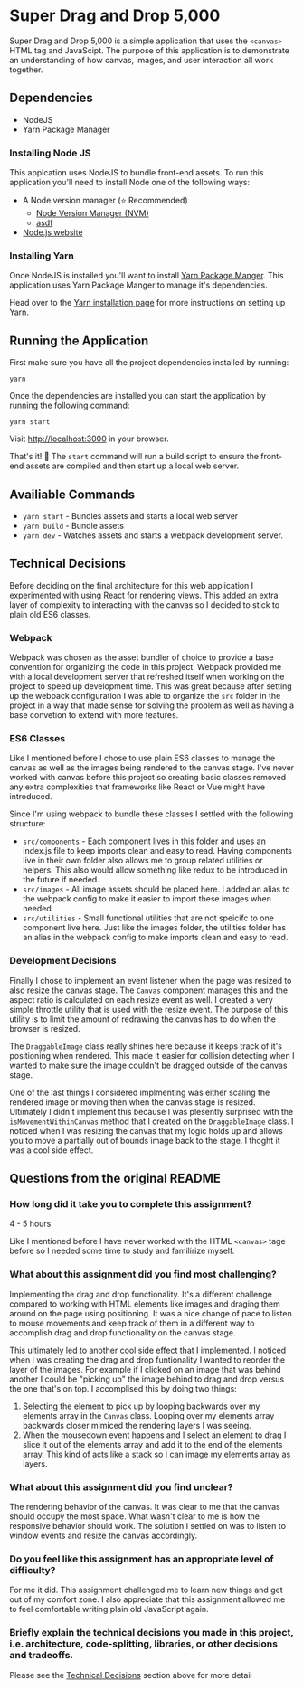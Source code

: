 # Super Drag and Drop 5,000

Super Drag and Drop 5,000 is a simple application that uses the `<canvas>` HTML tag and JavaScipt. The purpose of this application is to demonstrate an understanding of how canvas, images, and user interaction all work together.

## Dependencies

- NodeJS
- Yarn Package Manager

### Installing Node JS

This applcation uses NodeJS to bundle front-end assets. To run this application you'll need to install Node one of the following ways:

- A Node version manager (⭐️ Recommended)
  - [Node Version Manager (NVM)](https://github.com/nvm-sh/nvm)
  - [asdf](https://asdf-vm.com)
- [Node.js website](https://nodejs.org/en/)

### Installing Yarn

Once NodeJS is installed you'll want to install [Yarn Package Manger](https://yarnpkg.com). This application uses Yarn Package Manger to manage it's dependencies.

Head over to the [Yarn installation page](https://yarnpkg.com/getting-started/install) for more instructions on setting up Yarn.

## Running the Application

First make sure you have all the project dependencies installed by running:

```
yarn
```

Once the dependencies are installed you can start the application by running the following command:

```
yarn start
```

Visit [http://localhost:3000](http://localhost:3000) in your browser.

That's it! 🙌 The `start` command will run a build script to ensure the front-end assets are compiled and then start up a local web server.

## Availiable Commands

- `yarn start` - Bundles assets and starts a local web server
- `yarn build` - Bundle assets
- `yarn dev` - Watches assets and starts a webpack development server.

## Technical Decisions

Before deciding on the final architecture for this web application I experimented with using React for rendering views. This added an extra layer of complexity to interacting with the canvas so I decided to stick to plain old ES6 classes.

### Webpack

Webpack was chosen as the asset bundler of choice to provide a base convention for organizing the code in this project. Webpack provided me with a local development server that refreshed itself when working on the project to speed up development time. This was great because after setting up the webpack configuration I was able to organize the `src` folder in the project in a way that made sense for solving the problem as well as having a base convetion to extend with more features.

### ES6 Classes

Like I mentioned before I chose to use plain ES6 classes to manage the canvas as well as the images being rendered to the canvas stage. I've never worked with canvas before this project so creating basic classes removed any extra complexities that frameworks like React or Vue might have introduced.

Since I'm using webpack to bundle these classes I settled with the following structure:

- `src/components` - Each component lives in this folder and uses an index.js file to keep imports clean and easy to read. Having components live in their own folder also allows me to group related utilities or helpers. This also would allow something like redux to be introduced in the future if needed.
- `src/images` - All image assets should be placed here. I added an alias to the webpack config to make it easier to import these images when needed.
- `src/utilities` - Small functional utilities that are not speicifc to one component live here. Just like the images folder, the utilities folder has an alias in the webpack config to make imports clean and easy to read.

### Development Decisions

Finally I chose to implement an event listener when the page was resized to also resize the canvas stage. The `Canvas` component manages this and the aspect ratio is calculated on each resize event as well. I created a very simple throttle utility that is used with the resize event. The purpose of this utility is to limit the amount of redrawing the canvas has to do when the browser is resized.

The `DraggableImage` class really shines here because it keeps track of it's positioning when rendered. This made it easier for collision detecting when I wanted to make sure the image couldn't be dragged outside of the canvas stage.

One of the last things I considered implmenting was either scaling the rendered image or moving then when the canvas stage is resized. Ultimately I didn't implement this because I was plesently surprised with the `isMovementWithinCanvas` method that I created on the `DraggableImage` class. I noticed when I was resizing the canvas that my logic holds up and allows you to move a partially out of bounds image back to the stage. I thoght it was a cool side effect.

## Questions from the original README

### How long did it take you to complete this assignment?

4 - 5 hours

Like I mentioned before I have never worked with the HTML `<canvas>` tage before so I needed some time to study and familirize myself.

### What about this assignment did you find most challenging?

Implementing the drag and drop functionality. It's a different challenge compared to working with HTML elements like images and draging them around on the page using positioning. It was a nice change of pace to listen to mouse movements and keep track of them in a different way to accomplish drag and drop functionality on the canvas stage.

This ultimately led to another cool side effect that I implemented. I noticed when I was creating the drag and drop funtionality I wanted to reorder the layer of the images. For example if I clicked on an image that was behind another I could be "picking up" the image behind to drag and drop versus the one that's on top. I accomplised this by doing two things:

1. Selecting the element to pick up by looping backwards over my elements array in the `Canvas` class. Looping over my elements array backwards closer mimiced the rendering layers I was seeing.
2. When the mousedown event happens and I select an element to drag I slice it out of the elements array and add it to the end of the elements array. This kind of acts like a stack so I can image my elements array as layers.

### What about this assignment did you find unclear?

The rendering behavior of the canvas. It was clear to me that the canvas should occupy the most space. What wasn't clear to me is how the responsive behavior should work. The solution I settled on was to listen to window events and resize the canvas accordingly.

### Do you feel like this assignment has an appropriate level of difficulty?

For me it did. This assignment challenged me to learn new things and get out of my comfort zone. I also appreciate that this assignment allowed me to feel comfortable writing plain old JavaScript again.

### Briefly explain the technical decisions you made in this project, i.e. architecture, code-splitting, libraries, or other decisions and tradeoffs.

Please see the [Technical Decisions](#technical-decisions) section above for more detail
